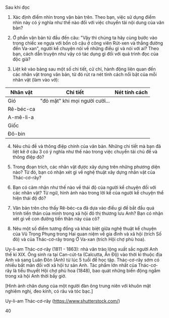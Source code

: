 Sau khi đọc

1. Xác định điểm nhìn trong văn bản trên. Theo bạn, việc sử dụng điểm nhìn này có ý nghĩa như thế nào đối với việc chuyển tải nội dung của văn bản?

2. Ở phần văn bản từ đầu đến câu: "Vậy thì chúng ta hãy cùng bước vào trong chiếc xe ngựa với bốn cô cậu ở công viên Rút-xen và thẳng đường đến Va-xan", người kể chuyện nói về những điều gì và nói với ai? Theo bạn, cách dẫn truyện như vậy có tác dụng gì đối với quá trình đọc của độc giả?

3. Liệt kê vào bảng sau một số chi tiết, cử chỉ, hành động liên quan đến các nhân vật trong văn bản, từ đó rút ra nét tính cách nổi bật của mỗi nhân vật (làm vào vở):

Nhân vật | Chi tiết | Nét tính cách
--- | --- | ---
Gió | "đỏ mặt" khi mọi người cười... |
Rê-béc-ca | |
A-mê-li-a | |
Giốc | |
Đô-bin | |

4. Nêu chủ đề và thông điệp chính của văn bản. Những chi tiết mà bạn đã liệt kê ở câu 3 có ý nghĩa như thế nào trong việc chuyển tải chủ đề và thông điệp đó?

5. Trong đoạn trích, các nhân vật được xây dựng trên những phương diện nào? Từ đó, bạn có nhận xét gì về nghệ thuật xây dựng nhân vật của Thác-cơ-rây?

6. Bạn có cảm nhận như thế nào về thái độ của người kể chuyện đối với các nhân vật? Từ ngữ, hình ảnh nào trong lời kể của người kể chuyện thể hiện thái độ đó?

7. Văn bản trên cho thấy Rê-béc-ca đã dựa vào điều gì để bắt đầu quá trình tiến thân của mình trong xã hội đô thị thương lưu Anh? Bạn có nhận xét gì về con đường tiến thân này của cô?

8. Nêu một số điểm tương đồng và khác biệt giữa nghệ thuật kể chuyện của Vũ Trọng Phụng trong Hai quan niệm về gia đình và xã hội (trích Số đỏ) và của Thác-cơ-rây trong Ở Va-xan (trích Hội chợ phù hoa).

Uy-li-am Thác-cơ-rây (1811 - 1863): nhà văn trào lộng xuất sắc người Anh thế kỉ XIX. Ông sinh ra tại Can-cút-ta (Calcutta, Ấn Độ) vào thời kì thuộc địa Anh và sang Luân Đôn (Anh) từ lúc 5 tuổi để học tập. Thác-cơ-rây sớm có nhiều bất mãn đối với xã hội tư sản Anh. Tác phẩm lớn nhất của Thác-cơ-rây là tiểu thuyết Hội chợ phù hoa (1848), bao quát những biến động ngầm trong xã hội Anh thời bấy giờ.

[Hình ảnh chân dung của một người đàn ông trung niên với khuôn mặt nghiêm nghị, đeo kính, có râu và tóc bạc.]

Uy-li-am Thác-cơ-rây
(https://www.shutterstock.com/)

40